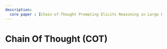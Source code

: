 ```yaml
---
description: 
  core paper : [Chain-of-Thought Prompting Elicits Reasoning in Large LanguageModels](https://arxiv.org/abs/2201.11903)
---
```


# Chain Of Thought (COT)

